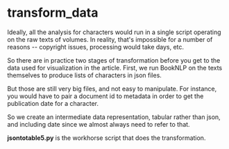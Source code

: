 transform_data
==============

Ideally, all the analysis for characters would run in a single script operating on the raw texts of volumes. In reality, that's impossible for a number of reasons -- copyright issues, processing would take days, etc.

So there are in practice two stages of transformation before you get to the data used for visualization in the article. First, we run BookNLP on the texts themselves to produce lists of characters in json files.

But those are still very big files, and not easy to manipulate. For instance, you would have to pair a document id to metadata in order to get the publication date for a character.

So we create an intermediate data representation, tabular rather than json, and including date since we almost always need to refer to that.

**jsontotable5.py** is the workhorse script that does the transformation.